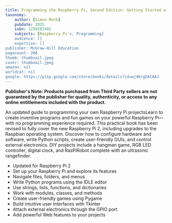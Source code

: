 ```yaml
---
title: Programming the Raspberry Pi, Second Edition: Getting Started with Python
taxonomy:
	author: [Simon Monk]
	pubdate: 2015
	isbn: 1259587401
	subjects: [Raspberry Pi's, Programming]
	audience: []
	expertise: []
publisher: McGraw-Hill Education
pagecount: 208
thumb: thumbnail.jpeg
cover: thumbnail.jpeg
amazon: nil
worldcat: nil
google: https://play.google.com/store/books/details?id=wj4KrgEACAAJ
---
```

<p><b>Publisher's Note: Products purchased from Third Party sellers are not guaranteed by the publisher for quality, authenticity, or access to any online entitlements included with the product.</b><b><i></i></b></p>An updated guide to programming your own Raspberry Pi projectsLearn to create inventive programs and fun games on your powerful Raspberry Pi—with no programming experience required. This practical book has been revised to fully cover the new Raspberry Pi 2, including upgrades to the Raspbian operating system. Discover how to configure hardware and software, write Python scripts, create user-friendly GUIs, and control external electronics. DIY projects include a hangman game, RGB LED controller, digital clock, and RasPiRobot complete with an ultrasonic rangefinder.<p></p><ul><li>Updated for Raspberry Pi 2</li><li>Set up your Raspberry Pi and explore its features </li><li>Navigate files, folders, and menus </li><li>Write Python programs using the IDLE editor </li><li>Use strings, lists, functions, and dictionaries </li><li>Work with modules, classes, and methods </li><li>Create user-friendly games using Pygame </li><li>Build intuitive user interfaces with Tkinter </li><li>Attach external electronics through the GPIO port </li><li>Add powerful Web features to your projects</li></ul>